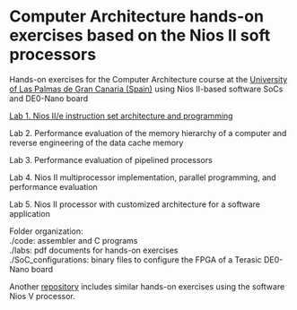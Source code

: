 # Computer Architecture hands-on exercises based on the Nios II soft processors
Hands-on exercises for the Computer Architecture course at the [University of Las Palmas de Gran Canaria (Spain)](https://internacional.ulpgc.es/en/) using Nios II-based software SoCs and DE0-Nano board

[Lab 1. Nios II/e instruction set architecture and programming](labs/lab1/lab1tutorial.pdf)

Lab 2. Performance evaluation of the memory hierarchy of a computer and reverse engineering of the data cache memory

Lab 3. Performance evaluation of pipelined processors

Lab 4. Nios II multiprocessor implementation, parallel programming, and performance evaluation

Lab 5. Nios II processor with customized architecture for a software application

Folder organization: <br />
./code: assembler and C programs <br />
./labs: pdf documents for hands-on exercises <br />
./SoC_configurations: binary files to configure the FPGA of a Terasic DE0-Nano board <br />

Another [repository](https://github.com/vipl-dbd/ComputerArchitecture_NiosV) includes similar hands-on exercises using the software Nios V processor.